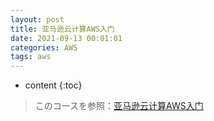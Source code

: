 ```yaml
---
layout: post
title: 亚马逊云计算AWS入门
date: 2021-09-13 00:01:01
categories: AWS
tags: aws
---
```

* content
{:toc}

> このコースを参照：[亚马逊云计算AWS入门](https://www.udemy.com/course/iteablue-aws-intro/learn/lecture/16956878#overview)

